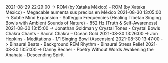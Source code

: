 2021-08-29 22:29:00 -> ROM (by Xataka México) - ROM (by Xataka México) - Megacable aumenta sus precios en México
2021-08-30 13:05:00 -> Subtle Mind Expansion - Solfeggio Frequencies (Healing Tibetan Singing Bowls with Ambient Sounds of Nature) - 852 Hz (Truth & Self-Awareness)
2021-08-30 13:15:00 -> Jonathan Goldman y Crystal Tones - Crystal Bowls Chakra Chants - Sacral Chakra – Ocean Gold
2021-08-30 13:26:00 -> Jon Hopkins - Meditations - 1/1 Singing Bowl (Ascension)
2021-08-30 13:47:00 -> Binaural Beats - Background REM Rhythm - Binaural Stress Relief
2021-08-30 13:51:00 -> Danny Becher - Poetry Without Words Awakening the Anahata - Descending Spirit
